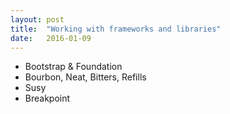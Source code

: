 ```yaml
---
layout: post
title:  "Working with frameworks and libraries"
date:   2016-01-09
---
```


- Bootstrap & Foundation
- Bourbon, Neat, Bitters, Refills
- Susy
- Breakpoint

